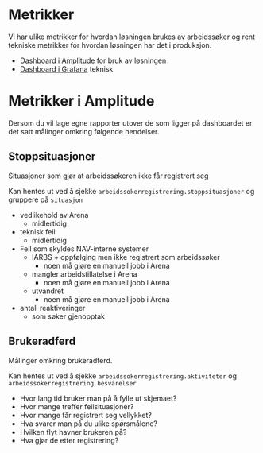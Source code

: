 # Metrikker

Vi har ulike metrikker for hvordan løsningen brukes av arbeidssøker og rent tekniske metrikker for hvordan løsningen har det i produksjon.

-   [Dashboard i Amplitude](https://analytics.amplitude.com/nav/dashboard/jbs02pj) for bruk av løsningen
-   [Dashboard i Grafana](https://grafana.nais.io/d/000000283/nais-app-dashbord?orgId=1&refresh=1m&var-interval=$__auto_interval_interval&var-datasource=prod-gcp&var-team=tbd&var-app=poa-arbeidssokerregistrering&var-namespace=paw&var-docker_image=c6938a0fe9fbc0cd6076ebb2ffa13e1069e6f4ce&var-ingress_url=All) teknisk

# Metrikker i Amplitude

Dersom du vil lage egne rapporter utover de som ligger på dashboardet er det satt målinger omkring følgende hendelser.

## Stoppsituasjoner

Situasjoner som gjør at arbeidssøkeren ikke får registrert seg

Kan hentes ut ved å sjekke `arbeidssokerregistrering.stoppsituasjoner` og gruppere på `situasjon`

-   vedlikehold av Arena
    -   midlertidig
-   teknisk feil
    -   midlertidig
-   Feil som skyldes NAV-interne systemer
    -   IARBS + oppfølging men ikke registrert som arbeidssøker
        -   noen må gjøre en manuell jobb i Arena
    -   mangler arbeidstillatelse i Arena
        -   noen må gjøre en manuell jobb i Arena
    -   utvandret
        -   noen må gjøre en manuell jobb i Arena
-   antall reaktiveringer
    -   som søker gjenopptak

## Brukeradferd

Målinger omkring brukeradferd.

Kan hentes ut ved å sjekke `arbeidssokerregistrering.aktiviteter` og `arbeidssokerregistrering.besvarelser`

-   Hvor lang tid bruker man på å fylle ut skjemaet?
-   Hvor mange treffer feilsituasjoner?
-   Hvor mange får registrert seg vellykket?
-   Hva svarer man på du ulike spørsmålene?
-   Hvilken flyt havner brukeren på?
-   Hva gjør de etter registrering?
